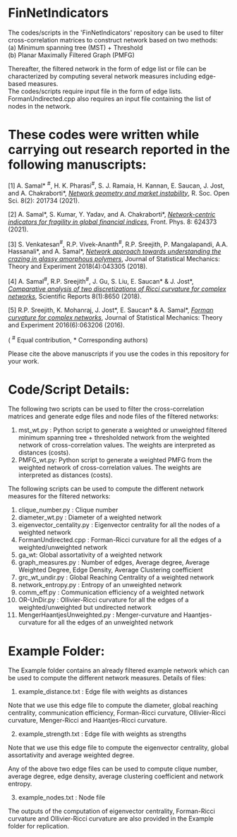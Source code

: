 # FinNetIndicators

The codes/scripts in the 'FinNetIndicators' repository can be used to filter cross-correlation matrices to construct network based on two methods: <br/>
(a) Minimum spanning tree (MST) +  Threshold <br/>
(b) Planar Maximally Filtered Graph (PMFG) 

Thereafter, the filtered network in the form of edge list or file can be characterized by computing several network measures including edge-based measures. <br/>
The codes/scripts require input file in the form of edge lists. <br/>
FormanUndirected.cpp also requires an input file containing the list of nodes in the network.

These codes were written while carrying out research reported in the following manuscripts:
=================================================================================================
[1] A. Samal* <sup>#</sup>, H. K. Pharasi<sup>#</sup>, S. J. Ramaia, H. Kannan, E. Saucan, J. Jost, and A. Chakraborti*, [<i>Network geometry and market instability</i>](https://doi.org/10.1098/rsos.201734), R. Soc. Open Sci. 8(2): 201734 (2021).

[2] A. Samal*, S. Kumar, Y. Yadav, and A. Chakraborti*, [<i>Network-centric indicators for fragility in global financial indices</i>](https://doi.org/10.3389/fphy.2020.624373), Front. Phys. 8: 624373 (2021). 

[3] S. Venkatesan<sup>#</sup>, R.P. Vivek-Ananth<sup>#</sup>, R.P. Sreejith, P. Mangalapandi, A.A. Hassanali*, and A. Samal*, [<i>Network approach towards understanding the crazing in glassy amorphous polymers</i>](https://doi.org/10.1088/1742-5468/aab688), Journal of Statistical Mechanics: Theory and Experiment 2018(4):043305 (2018).

[4] A. Samal<sup>#</sup>, R.P. Sreejith<sup>#</sup>, J. Gu, S. Liu, E. Saucan* & J. Jost*, [<i>Comparative analysis of two discretizations of Ricci curvature for complex networks</i>](https://doi.org/10.1038/s41598-018-27001-3), Scientific Reports 8(1):8650 (2018).

[5] R.P. Sreejith, K. Mohanraj, J. Jost*, E. Saucan* & A. Samal*, [<i>Forman curvature for complex networks</i>](https://doi.org/10.1088/1742-5468/2016/06/063206), Journal of Statistical Mechanics: Theory and Experiment 2016(6):063206 (2016). 

( <sup>#</sup> Equal contribution, * Corresponding authors)

Please cite the above manuscripts if you use the codes in this repository for your work.

Code/Script Details:
=================================================

The following two scripts can be used to filter the cross-correlation matrices and generate edge files and node files of the filtered networks:
1) mst_wt.py : Python script to generate a weighted or unweighted filtered minimum spanning tree + thresholded network from the weighted network of cross-correlation values. The weights are interpreted as distances (costs).
2) PMFG_wt.py: Python script to generate a weighted PMFG from the weighted network of cross-correlation values. The weights are interpreted as distances (costs).

The following scripts can be used to compute the different network measures for the filtered networks:
1) clique_number.py : Clique number
2) diameter_wt.py : Diameter of a weighted network
3) eigenvector_centality.py : Eigenvector centrality for all the nodes of a weighted network
4) FormanUndirected.cpp : Forman-Ricci curvature for all the edges of a weighted/unweighted network 
5) ga_wt: Global assortativity of a weighted network
6) graph_measures.py : Number of edges, Average degree, Average Weighted Degree, Edge Density, Average Clustering coefficient
7) grc_wt_undir.py : Global Reaching Centrality of a weighted network
8) network_entropy.py : Entropy of an unweighted network
9) comm_eff.py : Communication efficiency of a weighted network
10) OR-UnDir.py : Ollivier-Ricci curvature for all the edges of a weighted/unweighted but undirected network
11) MengerHaantjesUnweighted.py : Menger-curvature and Haantjes-curvature for all the edges of an unweighted network


Example Folder:
=================================================================================================

The Example folder contains an already filtered example network which can be used to compute the different network measures.
Details of files:
1) example_distance.txt : Edge file with weights as distances

Note that we use this edge file to compute the diameter, global reaching centrality, communication efficiency, Forman-Ricci curvature, Ollivier-Ricci curvature, Menger-Ricci and Haantjes-Ricci curvature.

2) example_strength.txt : Edge file with weights as strengths

Note that we use this edge file to compute the eigenvector centrality, global assortativity and average weighted degree.

Any of the above two edge files can be used to compute clique number, average degree, edge density, average clustering coefficient and network entropy.

3) example_nodes.txt : Node file

The outputs of the computation of eigenvector centrality, Forman-Ricci curvature and Ollivier-Ricci curvature are also provided in the Example folder for replication.
